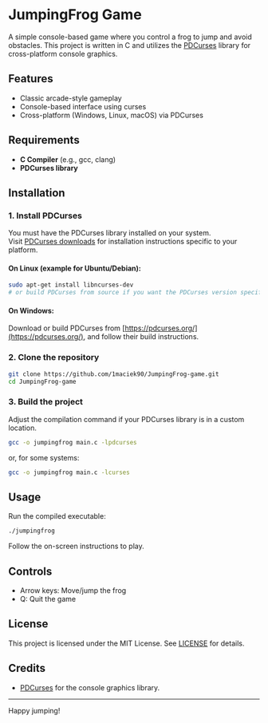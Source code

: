 # JumpingFrog Game

A simple console-based game where you control a frog to jump and avoid obstacles. This project is written in C and utilizes the [PDCurses](https://pdcurses.org/) library for cross-platform console graphics.

## Features

- Classic arcade-style gameplay
- Console-based interface using curses
- Cross-platform (Windows, Linux, macOS) via PDCurses

## Requirements

- **C Compiler** (e.g., gcc, clang)
- **PDCurses library**

## Installation

### 1. Install PDCurses

You must have the PDCurses library installed on your system.  
Visit [PDCurses downloads](https://pdcurses.org/) for installation instructions specific to your platform.

#### On Linux (example for Ubuntu/Debian):

```bash
sudo apt-get install libncurses-dev
# or build PDCurses from source if you want the PDCurses version specifically
```

#### On Windows:

Download or build PDCurses from [https://pdcurses.org/](https://pdcurses.org/), and follow their build instructions.

### 2. Clone the repository

```bash
git clone https://github.com/1maciek90/JumpingFrog-game.git
cd JumpingFrog-game
```

### 3. Build the project

Adjust the compilation command if your PDCurses library is in a custom location.

```bash
gcc -o jumpingfrog main.c -lpdcurses
```

or, for some systems:

```bash
gcc -o jumpingfrog main.c -lcurses
```

## Usage

Run the compiled executable:

```bash
./jumpingfrog
```

Follow the on-screen instructions to play.

## Controls

- Arrow keys: Move/jump the frog
- Q: Quit the game

## License

This project is licensed under the MIT License. See [LICENSE](LICENSE) for details.

## Credits

- [PDCurses](https://pdcurses.org/) for the console graphics library.

---

Happy jumping!
